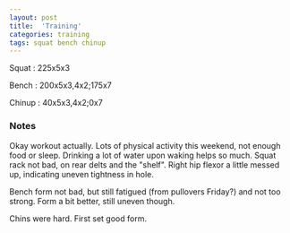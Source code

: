 ```yaml
---
layout: post
title:  'Training'
categories: training
tags: squat bench chinup
---
```


Squat       :   225x5x3

Bench       :   200x5x3,4x2;175x7

Chinup      :   40x5x3,4x2;0x7

### Notes

Okay workout actually. Lots of physical activity this weekend, not enough food or sleep.
Drinking a lot of water upon waking helps so much. Squat rack not bad, on rear delts and
the "shelf". Right hip flexor a little messed up, indicating uneven tightness in hole.

Bench form not bad, but still fatigued (from pullovers Friday?) and not too strong. Form
a bit better, still uneven though.

Chins were hard. First set good form.
